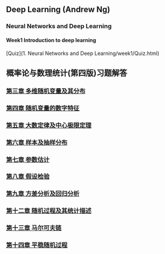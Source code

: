 ## Deep Learning (Andrew Ng)
### Neural Networks and Deep Learning
#### Week1 Introduction to deep learning
[Quiz](1. Neural Networks and Deep Learning/week1/Quiz.html) 

## 概率论与数理统计(第四版)习题解答
### [第三章 多维随机变量及其分布](概率论与数理统计/chap03.html)
### [第四章 随机变量的数字特征](概率论与数理统计/chap04.html)
### [第五章 大数定律及中心极限定理](概率论与数理统计/chap05.html)
### [第六章 样本及抽样分布](概率论与数理统计/chap06.html)
### [第七章 参数估计](概率论与数理统计/chap07.html)
### [第八章 假设检验](概率论与数理统计/chap08.html)
### [第九章 方差分析及回归分析](概率论与数理统计/chap09.html)
### [第十二章 随机过程及其统计描述](概率论与数理统计/chap12.html)
### [第十三章 马尔可夫链](概率论与数理统计/chap13.html)
### [第十四章 平稳随机过程](概率论与数理统计/chap14.html)
